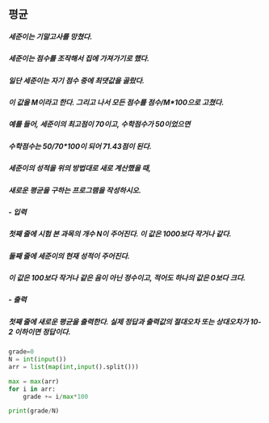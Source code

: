 ## 평균
##### 세준이는 기말고사를 망쳤다.
##### 세준이는 점수를 조작해서 집에 가져가기로 했다. 
##### 일단 세준이는 자기 점수 중에 최댓값을 골랐다. 
##### 이 값을 M이라고 한다. 그리고 나서 모든 점수를 점수/M*100으로 고쳤다.

##### 예를 들어, 세준이의 최고점이 70이고, 수학점수가 50이었으면 
##### 수학점수는 50/70*100이 되어 71.43점이 된다.

##### 세준이의 성적을 위의 방법대로 새로 계산했을 때, 
##### 새로운 평균을 구하는 프로그램을 작성하시오.

##### - 입력
##### 첫째 줄에 시험 본 과목의 개수 N이 주어진다. 이 값은 1000보다 작거나 같다.
##### 둘째 줄에 세준이의 현재 성적이 주어진다. 
##### 이 값은 100보다 작거나 같은 음이 아닌 정수이고, 적어도 하나의 값은 0보다 크다.

##### - 출력
##### 첫째 줄에 새로운 평균을 출력한다. 실제 정답과 출력값의 절대오차 또는 상대오차가 10-2 이하이면 정답이다.

```python
grade=0
N = int(input())
arr = list(map(int,input().split()))

max = max(arr)
for i in arr:
    grade += i/max*100

print(grade/N)
```
